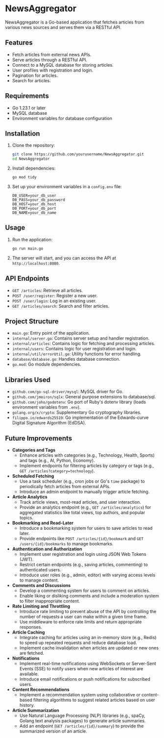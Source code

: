 # NewsAggregator

NewsAggregator is a Go-based application that fetches articles from various news sources and serves them via a RESTful API.

## Features

- Fetch articles from external news APIs.
- Serve articles through a RESTful API.
- Connect to a MySQL database for storing articles.
- User profiles with registration and login.
- Pagination for articles.
- Search for articles.

## Requirements

- Go 1.23.1 or later
- MySQL database
- Environment variables for database configuration

## Installation

1. Clone the repository:
    ```sh
    git clone https://github.com/yourusername/NewsAggregator.git
    cd NewsAggregator
    ```

2. Install dependencies:
    ```sh
    go mod tidy
    ```

3. Set up your environment variables in a `config.env` file:
    ```env
    DB_USER=your_db_user
    DB_PASS=your_db_password
    DB_HOST=your_db_host
    DB_PORT=your_db_port
    DB_NAME=your_db_name
    ```

## Usage

1. Run the application:
    ```sh
    go run main.go
    ```

2. The server will start, and you can access the API at `http://localhost:8080`.

## API Endpoints

- `GET /articles`: Retrieve all articles.
- `POST /user/register`: Register a new user.
- `POST /user/login`: Log in an existing user.
- `GET /articles/search`: Search and filter articles.

## Project Structure

- `main.go`: Entry point of the application.
- `internal/server.go`: Contains server setup and handler registration.
- `internal/articles`: Contains logic for fetching and processing articles.
- `internal/users`: Contains logic for user registration and login.
- `internal/util/errorUtil.go`: Utility functions for error handling.
- `database/database.go`: Handles database connection.
- `go.mod`: Go module dependencies.

## Libraries Used

- `github.com/go-sql-driver/mysql`: MySQL driver for Go.
- `github.com/jmoiron/sqlx`: General purpose extensions to database/sql.
- `github.com/joho/godotenv`: Go port of Ruby's dotenv library (loads environment variables from `.env`).
- `golang.org/x/crypto`: Supplementary Go cryptography libraries.
- `filippo.io/edwards25519`: Go implementation of the Edwards-curve Digital Signature Algorithm (EdDSA).

## Future Improvements

- **Categories and Tags**
  - Enhance articles with categories (e.g., Technology, Health, Sports) and tags (e.g., AI, Python, Economy).
  - Implement endpoints for filtering articles by category or tags (e.g., `GET /articles?category=technology`).
- **Scheduled Fetching**
  - Use a task scheduler (e.g., cron jobs or Go's `time` package) to periodically fetch articles from external APIs.
  - Introduce an admin endpoint to manually trigger article fetching.
- **Article Analytics**
  - Track article views, most-read articles, and user interaction.
  - Provide an analytics endpoint (e.g., `GET /articles/analytics`) for aggregated statistics like total views, top authors, and popular topics.
- **Bookmarking and Read-Later**
  - Introduce a bookmarking system for users to save articles to read later.
  - Provide endpoints like `POST /articles/{id}/bookmark` and `GET /users/{id}/bookmarks` to manage bookmarks.
- **Authentication and Authorization**
  - Implement user registration and login using JSON Web Tokens (JWT).
  - Restrict certain endpoints (e.g., saving articles, commenting) to authenticated users.
  - Introduce user roles (e.g., admin, editor) with varying access levels to manage content.
- **Comments and Discussions**
  - Develop a commenting system for users to comment on articles.
  - Enable liking or disliking comments and include a moderation system to filter inappropriate content.
- **Rate Limiting and Throttling**
  - Introduce rate limiting to prevent abuse of the API by controlling the number of requests a user can make within a given time frame.
  - Use middleware to enforce rate limits and return appropriate responses.
- **Article Caching**
  - Integrate caching for articles using an in-memory store (e.g., Redis) to speed up repeated requests and reduce database load.
  - Implement cache invalidation when articles are updated or new ones are fetched.
- **Notifications**
  - Implement real-time notifications using WebSockets or Server-Sent Events (SSE) to notify users when new articles of interest are available.
  - Introduce email notifications or push notifications for subscribed users.
- **Content Recommendations**
  - Implement a recommendation system using collaborative or content-based filtering algorithms to suggest related articles based on user history.
- **Article Summarization**
  - Use Natural Language Processing (NLP) libraries (e.g., spaCy, Golang text analysis packages) to generate article summaries.
  - Add an endpoint (`GET /articles/{id}/summary`) to provide the summarized version of an article.